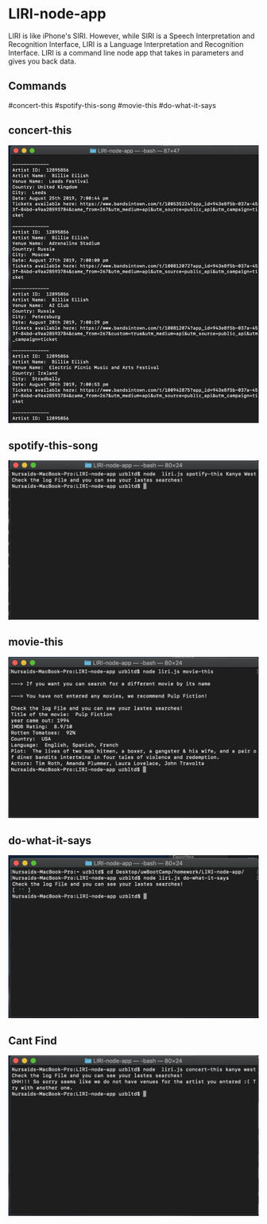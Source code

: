 # LIRI-node-app

LIRI is like iPhone's SIRI. However, while SIRI is a Speech Interpretation and Recognition Interface, LIRI is a Language Interpretation and Recognition Interface. LIRI is a command line node app that takes in parameters and gives you back data.

## Commands

#concert-this
#spotify-this-song
#movie-this
#do-what-it-says

## concert-this

<img src="https://github.com/nursaids/LIRI-node-app/blob/master/Screenshots/ConcertThis.png " alt="Concert this">

## spotify-this-song
<img src="https://github.com/nursaids/LIRI-node-app/blob/master/Screenshots/SpotifyThis.png" alt="Spotify this">

## movie-this
<img src="https://github.com/nursaids/LIRI-node-app/blob/master/Screenshots/MovieThis.png" alt="Movie this">



## do-what-it-says
<img src="https://github.com/nursaids/LIRI-node-app/blob/master/Screenshots/DoWhatItSays.png" alt="Do what it says">

## Cant Find

<img src="https://github.com/nursaids/LIRI-node-app/blob/master/Screenshots/Error.png" alt="Do what it says">




